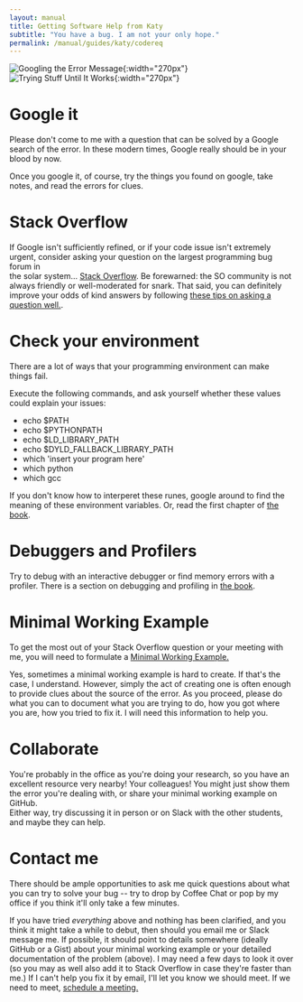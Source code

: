 ```yaml
---
layout: manual
title: Getting Software Help from Katy
subtitle: "You have a bug. I am not your only hope."
permalink: /manual/guides/katy/codereq
---
```


![Googling the Error Message](https://raw.githubusercontent.com/denitdao/o-rly-collection/refs/heads/main/public/book_covers/google-error-message.jpg "The most important fake book of our time."){:width="270px"}
![Trying Stuff Until It Works](https://pbs.twimg.com/media/CfSQdwUW8AErog1.jpg:large "Another important fake book on persistence."){:width="270px"}


# Google it

Please don't come to me with a question that can be solved by a Google search 
of the error. In these modern times, Google really 
should be in your blood by now.

Once you google it, of course, try the things you found on google, take notes, 
and read the errors for clues. 

# Stack Overflow

If Google isn't sufficiently refined, or if your code issue isn't extremely 
urgent, consider asking your question on the largest programming bug forum in  
the solar system... [Stack Overflow](http://stackoverflow.com/). Be forewarned: the SO community 
is not always friendly or well-moderated for snark. That said, you can definitely improve your odds of kind 
answers by following [these tips on asking a question 
well.](http://stackoverflow.com/help/how-to-ask).

# Check your environment

There are a lot of ways that your programming environment can make things fail. 

Execute the following commands, and ask yourself whether these values could 
explain your issues:

- echo $PATH
- echo $PYTHONPATH
- echo $LD_LIBRARY_PATH
- echo $DYLD_FALLBACK_LIBRARY_PATH
- which 'insert your program here'
- which python
- which gcc

If you don't know how to interperet these runes, google around to find the 
meaning of these environment variables. Or, read the first chapter of [the 
book](http://physics.codes).

# Debuggers and Profilers

Try to debug with an interactive debugger or find memory errors with a 
profiler.  There is a section on debugging and profiling in [the 
book](http://physics.codes). 

# Minimal Working Example

To get the most out of your Stack Overflow question or your meeting with me, 
you will need to formulate a [Minimal Working 
Example.](http://stackoverflow.com/help/mcve)

Yes, sometimes a minimal working example is hard to create. If that's the case, 
I understand. However, simply the act of creating one is often enough to 
provide clues about the source of the error. As you proceed, please do what you 
can to document what you are trying to do, how you got where you are, how you 
tried to fix it. I will need this information to help you.

# Collaborate

You're probably in the office as you're doing your research, so you have an 
excellent resource very nearby! Your colleagues! You might just show them the 
error you're dealing with, or share your minimal working example on GitHub.  
Either way, try discussing it in person or on Slack with the other students, 
and maybe they can help.

# Contact me

There should be ample opportunities to ask me quick questions about what you 
can try to solve your bug -- try to drop by Coffee Chat or pop by my office if 
you think it'll only take a few minutes. 

If you have tried _everything_ above and nothing has been clarified,  and you 
think it might take a while to debut, then 
should you email me or Slack message me.  If possible, it should point to details somewhere (ideally 
GitHub or a Gist) about your minimal working example or 
your detailed documentation of the problem (above). I may need a few days to 
look it over (so you may as well also add it to Stack Overflow in case they're 
faster than me.) If I can't help you fix it by email, I'll let you know we 
should meet. If we need to meet, [schedule a 
meeting.](/manual/guides/katy/meeting) 

